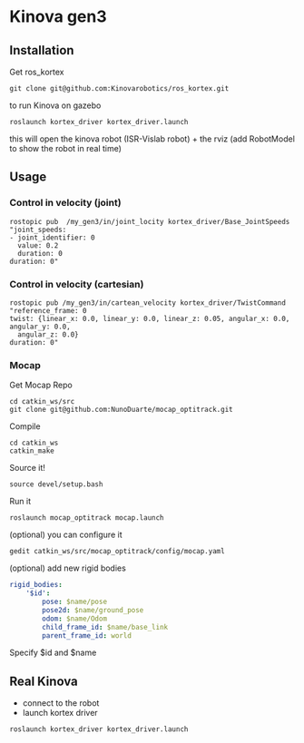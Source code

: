 # Kinova gen3

## Installation
Get ros_kortex
```
git clone git@github.com:Kinovarobotics/ros_kortex.git
```
to run Kinova on gazebo
```
roslaunch kortex_driver kortex_driver.launch
```
this will open the kinova robot (ISR-Vislab robot) + the rviz (add RobotModel to show the robot in real time)

## Usage
### Control in velocity (joint)
```
rostopic pub  /my_gen3/in/joint_locity kortex_driver/Base_JointSpeeds "joint_speeds:
- joint_identifier: 0
  value: 0.2
  duration: 0
duration: 0"
```
### Control in velocity (cartesian)
```
rostopic pub /my_gen3/in/cartean_velocity kortex_driver/TwistCommand "reference_frame: 0
twist: {linear_x: 0.0, linear_y: 0.0, linear_z: 0.05, angular_x: 0.0, angular_y: 0.0,
  angular_z: 0.0}
duration: 0" 
```
### Mocap
Get Mocap Repo
```
cd catkin_ws/src
git clone git@github.com:NunoDuarte/mocap_optitrack.git
```
Compile 
```
cd catkin_ws
catkin_make
```
Source it!
```
source devel/setup.bash
```
Run it
```
roslaunch mocap_optitrack mocap.launch
```
(optional) you can configure it
```
gedit catkin_ws/src/mocap_optitrack/config/mocap.yaml
```
(optional) add new rigid bodies
```yaml
rigid_bodies:
    '$id':
        pose: $name/pose
        pose2d: $name/ground_pose
        odom: $name/Odom
        child_frame_id: $name/base_link
        parent_frame_id: world
```        
Specify $id and $name

## Real Kinova
- connect to the robot
- launch kortex driver
```
roslaunch kortex_driver kortex_driver.launch
```
